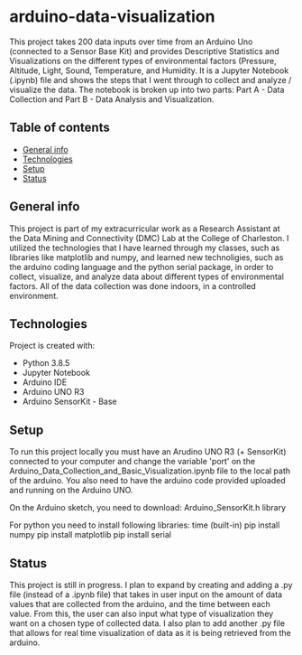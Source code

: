 # arduino-data-visualization

This project takes 200 data inputs over time from an Arduino Uno (connected to a Sensor Base Kit) and provides Descriptive Statistics and Visualizations on the different types of environmental factors (Pressure, Altitude, Light, Sound, Temperature, and Humidity. It is a Jupyter Notebook (.ipynb) file and shows the steps that I went through to collect and analyze / visualize the data. The notebook is broken up into two parts: Part A - Data Collection and Part B - Data Analysis and Visualization.

## Table of contents
* [General info](#general-info)
* [Technologies](#technologies)
* [Setup](#setup)
* [Status](#status)

## General info
This project is part of my extracurricular work as a Research Assistant at the Data Mining and Connectivity (DMC) Lab at the College of Charleston. I utilized the technologies that I have learned through my classes, such as libraries like matplotlib and numpy, and learned new technoligies, such as the arduino coding language and the python serial package, in order to collect, visualize, and analyze data about different types of environmental factors. All of the data collection was done indoors, in a controlled environment.
	
## Technologies
Project is created with:
* Python 3.8.5
* Jupyter Notebook
* Arduino IDE
* Arduino UNO R3
* Arduino SensorKit - Base
	
## Setup
To run this project locally you must have an Arudino UNO R3 (+ SensorKit) connected to your computer and change the variable 'port' on the Arduino_Data_Collection_and_Basic_Visualization.ipynb file to the local path of the arduino. You also need to have the arduino code provided uploaded and running on the Arduino UNO. 

On the Arduino sketch, you need to download:
Arduino_SensorKit.h library 

For python you need to install following libraries:
time (built-in)
pip install numpy
pip install matplotlib
pip install serial

## Status
This project is still in progress. I plan to expand by creating and adding a .py file (instead of a .ipynb file) that takes in user input on the amount of data values that are collected from the arduino, and the time between each value. From this, the user can also input what type of visualization they want on a chosen type of collected data. I also plan to add another .py file that allows for real time visualization of data as it is being retrieved from the arduino.

